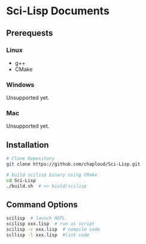 # Sci-Lisp Documents

## Prerequests

### Linux

- g++
- CMake

### Windows

Unsupported yet.

### Mac

Unsupported yet.

## Installation

```bash
# Clone Repository
git clone https://github.com/chaploud/Sci-Lisp.git

# build scilisp binary using CMake
cd Sci-Lisp
./build.sh  # => biuld/scilisp
```

## Command Options

```bash
scilisp  # launch REPL
scilisp xxx.lisp  # run as script
scilisp -c xxx.lisp  # compile code
scllisp -l xxx.lisp  #lint code
```

